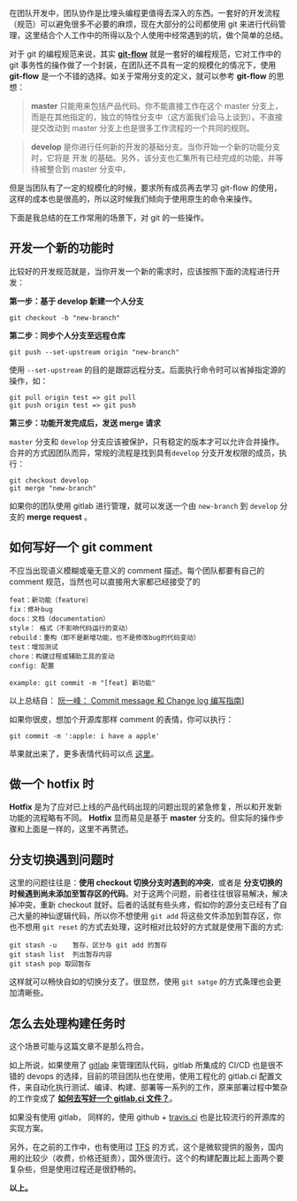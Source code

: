 在团队开发中，团队协作是比埋头编程更值得去深入的东西。一套好的开发流程（规范）可以避免很多不必要的麻烦，现在大部分的公司都使用 git 来进行代码管理，这里结合个人工作中的所得以及个人使用中经常遇到的坑，做个简单的总结。

对于 git 的编程规范来说，其实 **[git-flow]( <https://www.git-tower.com/learn/git/ebook/cn/command-line/advanced-topics/git-flow>)**  就是一套好的编程规范，它对工作中的 git 事务性的操作做了一个封装，在团队还不具有一定的规模化的情况下，使用 **git-flow** 是一个不错的选择。如关于常用分支的定义，就可以参考 **git-flow** 的思想：

>  **master** 只能用来包括产品代码。你不能直接工作在这个 master 分支上，而是在其他指定的，独立的特性分支中（这方面我们会马上谈到）。不直接提交改动到 master 分支上也是很多工作流程的一个共同的规则。

> **develop** 是你进行任何新的开发的基础分支。当你开始一个新的功能分支时，它将是 开发 的基础。另外，该分支也汇集所有已经完成的功能，并等待被整合到 master 分支中。

但是当团队有了一定的规模化的时候，要求所有成员再去学习 git-flow 的使用，这样的成本也是很高的，所以这时候我们倾向于使用原生的命令来操作。

下面是我总结的在工作常用的场景下，对 git 的一些操作。

## 开发一个新的功能时

比较好的开发规范就是，当你开发一个新的需求时，应该按照下面的流程进行开发：

**第一步：基于 develop 新建一个人分支** 

```shell
git checkout -b "new-branch"
```

**第二步：同步个人分支至远程仓库**

```shell
git push --set-upstream origin "new-branch"
```

使用 `--set-upstream` 的目的是跟踪远程分支。后面执行命令时可以省掉指定源的操作，如：

``` shell
git pull origin test => git pull 
git push origin test => git push
```



**第三步：功能开发完成后，发送 merge 请求**

`master` 分支和 `develop` 分支应该被保护，只有稳定的版本才可以允许合并操作。合并的方式因团队而异，常规的流程是找到具有`develop` 分支开发权限的成员，执行：

```shell
git checkout develop
git merge "new-branch"
```

如果你的团队使用 gitlab 进行管理，就可以发送一个由 `new-branch` 到 `develop` 分支的 **merge request** 。

## 如何写好一个 git comment

不应当出现语义模糊或毫无意义的 comment 描述。每个团队都要有自己的 comment 规范，当然也可以直接用大家都已经接受了的

```shell
feat：新功能（feature）
fix：修补bug
docs：文档（documentation）
style： 格式（不影响代码运行的变动）
rebuild：重构（即不是新增功能，也不是修改bug的代码变动）
test：增加测试
chore：构建过程或辅助工具的变动
config: 配置

example: git commit -m "[feat] 新功能"
```

以上总结自： [阮一峰： Commit message 和 Change log 编写指南](http://www.ruanyifeng.com/blog/2016/01/commit_message_change_log.html)]

如果你很皮，想加个开源库那样 comment 的表情，你可以执行：

```shell
git commit -m ':apple: i have a apple'
```

苹果就出来了，更多表情代码可以点 [这里](https://github.com/Michaelooo/just_write/blob/master/archived/%E5%85%B3%E4%BA%8Egit%2C%E4%BD%A0%E5%BA%94%E8%AF%A5%E7%9F%A5%E9%81%93%E7%9A%84%E6%93%8D%E4%BD%9C.md#git-comment-%E6%B7%BB%E5%8A%A0%E8%A1%A8%E6%83%85)。

## 做一个 hotfix 时

**Hotfix** 是为了应对已上线的产品代码出现的问题出现的紧急修复，所以和开发新功能的流程略有不同。 **Hotfix** 显而易见是基于 **master** 分支的。但实际的操作步骤和上面是一样的，这里不再赘述。

## 分支切换遇到问题时

这里的问题往往是：**使用 checkout 切换分支时遇到的冲突**，或者是 **分支切换的时候遇到尚未添加至暂存区的代码**。对于这两个问题，前者往往很容易解决，解决掉冲突，重新 checkout 就好。后者的话就有些头疼，假如你的源分支已经有了自己大量的神仙逻辑代码，所以你不想使用 `git add` 将这些文件添加到暂存区，你也不想用 `git reset` 的方式去处理，这时相对比较好的方式就是使用下面的方式:

```shell
git stash -u	暂存，区分与 git add 的暂存
git stash list	列出暂存内容
git stash pop 取回暂存
```

这样就可以畅快自如的切换分支了。很显然，使用 `git satge` 的方式条理也会更加清晰些。



## 怎么去处理构建任务时

这个场景可能与这篇文章不是那么符合。

如上所说，如果使用了 [gitlab](https://about.gitlab.com/) 来管理团队代码，gitlab 所集成的 CI/CD 也是很不错的 devops 的选择，目前的项目团队也在使用，使用工程化的 gitlab.ci 配置文件，来自动化执行测试、编译、构建、部署等一系列的工作，原来部署过程中繁杂的工作变成了 **[如何去写好一个 gitlab.ci 文件？](https://docs.gitlab.com/ee/ci/quick_start/)**。

如果没有使用 gitlab， 同样的，使用 github + [travis.ci](https://travis-ci.org/) 也是比较流行的开源库的实现方案。

另外，在之前的工作中，也有使用过 [TFS](https://visualstudio.microsoft.com/zh-hans/tfs/?rr=https%3A%2F%2Fwww.google.com.hk%2F) 的方式，这个是微软提供的服务，国内用的比较少（收费，价格还挺贵），国外很流行。这个的构建配置比起上面两个要复杂些，但是使用过程还是很舒畅的。



**以上。**